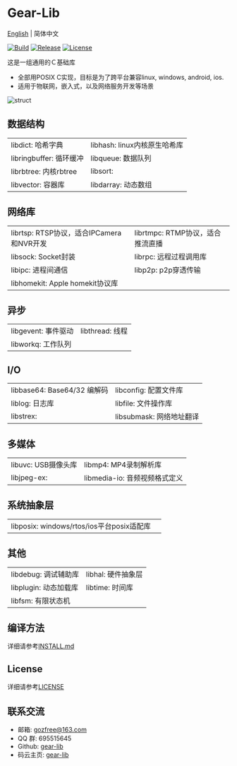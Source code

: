 # Gear-Lib

[English](README.md) | 简体中文

[![Build](https://travis-ci.org/gozfree/gear-lib.svg?branch=master)](https://travis-ci.org/gozfree/gear-lib)
[![Release](https://img.shields.io/github/release/gozfree/gear-lib.svg)](https://github.com/gozfree/gear-lib/releases)
[![License](https://img.shields.io/github/license/gozfree/gear-lib.svg)](https://github.com/gozfree/gear-lib/blob/master/LICENSE.MIT)

这是一组通用的Ｃ基础库
* 全部用POSIX C实现，目标是为了跨平台兼容linux, windows, android, ios.
* 适用于物联网，嵌入式，以及网络服务开发等场景

![struct](https://github.com/gozfree/gear-lib/blob/master/gear-lib.png)

## 数据结构
|  |  |
|--|--|
| libdict: 哈希字典 | libhash: linux内核原生哈希库 |
| libringbuffer: 循环缓冲 | libqueue: 数据队列 |
| librbtree: 内核rbtree | libsort: |
| libvector: 容器库 | libdarray: 动态数组 |

## 网络库
|  |  |
|--|--|
| librtsp: RTSP协议，适合IPCamera和NVR开发 | librtmpc: RTMP协议，适合推流直播 |
| libsock: Socket封装 | librpc: 远程过程调用库 |
| libipc: 进程间通信 | libp2p: p2p穿透传输 |
| libhomekit: Apple homekit协议库 | |

## 异步
|  |  |
|--|--|
| libgevent: 事件驱动 | libthread: 线程 |
| libworkq: 工作队列 | |

## I/O
|  |  |
|--|--|
| libbase64: Base64/32 编解码 | libconfig: 配置文件库 |
| liblog: 日志库 | libfile: 文件操作库 |
| libstrex: | libsubmask: 网络地址翻译 |

## 多媒体
|  |  |
|--|--|
| libuvc: USB摄像头库 | libmp4: MP4录制解析库 |
| libjpeg-ex: | libmedia-io: 音频视频格式定义 |

## 系统抽象层
|  |  |
|--|--|
| libposix: windows/rtos/ios平台posix适配库 |

## 其他
|  |  |
|--|--|
| libdebug: 调试辅助库 | libhal: 硬件抽象层 |
| libplugin: 动态加载库 | libtime: 时间库 |
| libfsm: 有限状态机 | |

## 编译方法
详细请参考[INSTALL.md](https://github.com/gozfree/gear-lib/blob/master/INSTALL.md)

## License
详细请参考[LICENSE](https://github.com/gozfree/gear-lib/blob/master/LICENSE.MIT)

## 联系交流
* 邮箱: gozfree@163.com
* QQ 群: 695515645
* Github: [gear-lib](https://github.com/gozfree/gear-lib)
* 码云主页: [gear-lib](https://gitee.com/gozfreee/gear-lib)
